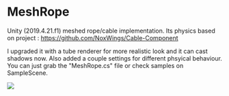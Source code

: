 # MeshRope

Unity (2019.4.21.f1) meshed rope/cable implementation. Its physics based on project : https://github.com/NoxWings/Cable-Component

I upgraded it with a tube renderer for more realistic look and it can cast shadows now. Also added a couple settings for different phsyical behaviour. You can just grab the "MeshRope.cs" file or check samples on SampleScene.

![](sample3.gif)

